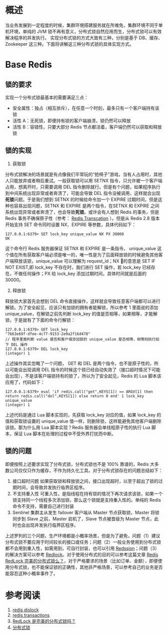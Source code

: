 # 概述
当业务发展到一定程度的时候，集群环境搭建服务就在所难免，集群环境不同于单机环境，单纯的 JVM 锁不再有意义，分布式锁自然应用而生，分布式锁可以有效解决程序的并发执行。
实现分布式锁的方式大致有三种，分别是基于 DB、缓存、Zookeeper 这三种。下面将讲解这三种分布式锁的具体实现方式。
# Base Redis
## 锁的要求
实现一个分布式锁最基本的需要满足三点：
- 安全属性：独占（相互排斥），在任意一个时刻，最多只有一个客户端持有该锁
- 活性 A：无死锁，即便持有锁的客户端崩溃，锁仍然可以释放
- 活性 B：容错性，只要大部分 Redis 节点都活着，客户端仍然可以获取和释放锁

## 锁的实现
1. 获取锁  

分布式锁解决的场景就是有点像我们平常玩的“抢椅子”游戏，当有人占用时，其他人只能放弃或者稍后重试。一般获取锁可以用 SETNX 指令，只允许被一个客户端占用，想离开时，只需要调用 DEL 指令删除就行。但是有个问题，如果程序执行到中间系统出现异常或者奔溃了，可能会导致 DEL 指令没被调用，这样就会出现**死锁**问题。于是我们想到 SETNX 的时候给命令加一个 EXPIRE 过期时间，但是这种也容易出现问题，SETNX 和 EXPIRE 是两个指令，在SETNX 和 EXPIRE 之间系统出现异常或者奔溃了，也会导致**死锁**。或许会有人想到 Redis 的事务，但是 Redis 事务不确保原子性（参考： [Redis Transcation](https://redis.io/topics/transactions) ）。但是从 Redis 2.8 版本开始支持 SET 命令同时设置 NX、EXPIRE 等参数，具体代码如下：
```
127.0.0.1:6379> SET lock_key unique_value NX PX 30000
OK
```
这个命令行 Redis 服务器保证 SETNX 和 EXPIRE 是一条指令， unique_value  这个值在所有获取客户端必须是唯一的，唯一性是为了后面释放锁的时候避免其他客户端释放该锁，unique_value 可以理解为 request_id；NX 的意思是 SET IF NOT EXIST,即 lock_key 不存在时，我们进行 SET 操作，若 lock_key 已经存在，不做任何操作；PX 给 lock_key 添加过期时间，具体时间就是后面的 30000。

2. 释放锁

释放锁大家首先会想到 DEL 命令直接操作，这样就会导致任意客户端都可以进行解锁。为了安全起见，应该只有加锁的拥有者能解锁，所以参考 1 里面说的添加 unique_value，在解锁之前先判断 lock_key 的值是否相等，如果相等，才能解锁，于是就有了下面的命令行解锁：
```
127.0.0.1:6379> GET lock_key
"7663e69f-dfee-4c77-9153-2e9a2f16d478"
// 程序里面判断 value 是否和客户端添加锁的 unique_value 是否相等，相等则执行如下 DEL 操作
127.0.0.1:6379> DEL lock_key
(integer) 1
```
上述操作其实忽略了一个问题， GET 和 DEL 是两个指令，也不是原子性的，所以可能会出现调用 DEL 指令的时候这个锁已经自动失效了（接口超时情况下可能会出现），不是该客户端锁持有的锁了，所以为了安全起见，Redis 的 Lua 脚本该应用了，代码如下：
```
127.0.0.1:6379> eval 'if redis.call("get",KEYS[1]) == ARGV[1] then return redis.call("del",KEYS[1]) else return 0 end' 1 lock_key unique_value
(integer) 1
```
上述代码是通过 Lua 脚本实现的，先获取 lock_key 对应的值，如果 lock_key 的值和获取锁设置的  unique_value 值一样，则删除锁，这样能避免其他客户端删除该锁。那为什么用 Lua 脚本实现？Redis 服务器会单线程原子性的执行 Lua 脚本，保证 Lua 脚本在处理的过程中不受外界打扰而中断。
## 锁的问题
即便按照上述要求实现了分布式锁，分布式锁也不是 100% 靠谱的，Redis 大多数公司仅仅只作为缓存，不作为持久化工具。对于分布式锁存在的问题总结如下：
1. 接口超时问题
如果获取锁和释放锁之间，接口出现超时，以至于超出了锁的过期时间，会导致并发执行临界区程序。
2. 不支持重入性
可重入性，是指线程在持有锁的情况下再次请求该锁，如果一个锁支持同一个线程多次添加锁，那么这个锁就是支持重入性的。单纯的 Redis 命令不支持，需要自己进行封装
3. Sentinel 集群主从发生 failover
客户端从 Master 节点获取锁，Master 将锁同步到 Slave 之前，Master 宕机了，Slave 节点被晋级为 Master 节点，此时也会出现并发执行临界区程序。

上述罗列的三个问题，生产环境都是小概率场景，但是为了避免，问题（1）建议分布式锁不要应用于时间较长的接口或任务；问题（2）一般业务使用到分布式锁都不会用到重入性，如需用到，可自行封装，也可以引用 [Redssion](https://github.com/redisson/redisson)；问题（3）的解决方案可以参考 [Redlock](https://redis.io/topics/distlock)。对于使用分布式的目的可以参考这篇文章 [Redis RedLock 完美的分布式锁么？](https://www.xilidou.com/2017/10/29/Redis-RedLock-%E5%AE%8C%E7%BE%8E%E7%9A%84%E5%88%86%E5%B8%83%E5%BC%8F%E9%94%81%E4%B9%88%EF%BC%9F/)，对于严格要求的场景（比如订单、金额），即便使用分布式锁，也不能保证锁的正确性，其他非严格场景，可以参考自己的业务是否能容忍这种小概率事件了。

# 参考阅读
1. [redis dislock](https://redis.io/topics/distlock)
2. [redis transactions](https://redis.io/topics/transactions)
3. [RedLock 是完美的分布式锁吗？](https://www.xilidou.com/2017/10/29/Redis-RedLock-%E5%AE%8C%E7%BE%8E%E7%9A%84%E5%88%86%E5%B8%83%E5%BC%8F%E9%94%81%E4%B9%88%EF%BC%9F/)
4. [分布式锁](http://zhangtielei.com/posts/blog-redlock-reasoning.html)
